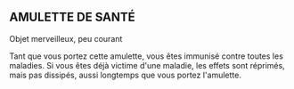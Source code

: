 ## AMULETTE DE SANTÉ

Objet merveilleux, peu courant

Tant que vous portez cette amulette, vous êtes immunisé
contre toutes les maladies. Si vous êtes déjà victime d'une
maladie, les effets sont réprimés, mais pas dissipés, aussi
longtemps que vous portez l'amulette.
